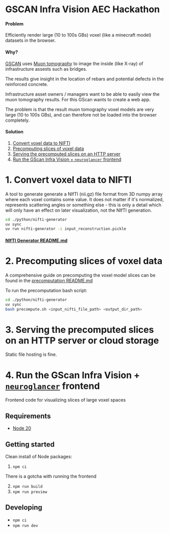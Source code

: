 # GSCAN Infra Vision AEC Hackathon

#### Problem

Efficiently render large (10 to 100s GBs) voxel (like a minecraft model) datasets in the browser.

#### Why?

[GSCAN](https://www.gscan.eu/) uses [Muon tomography](https://en.wikipedia.org/wiki/Muon_tomography) to image the inside (like X-ray) of infrastructure assests such as bridges. 

The results give insight in the location of rebars and potential defects in the reinforced concrete.

Infrastructure asset owners / managers want to be able to easily view the muon tomography results. For this GScan wants to create a web app.

The problem is that the result muon tomography voxel models are very large (10 to 100s GBs), and can therefore not be loaded into the browser completely.

#### Solution

1. [Convert voxel data to NIFTI](#1-convert-voxel-data-to-nifti)
2. [Precomputing slices of voxel data](#2-precomputing-slices-of-voxel-data)
3. [Serving the precomputed slices on an HTTP server](#3-serving-the-precomputed-slices-on-an-http-server)
4. [Run the GScan Infra Vision + `neuroglancer` frontend](#4-run-the-gscan-infra-vision--neuroglancer-frontend)

# 1. Convert voxel data to NIFTI

A tool to generate generate a NIfTI (nii.gz) file format from 3D numpy array where each voxel contains some value. It   does not matter if it's normalized, represents scattering angles or something else - this is only a detail which will only have an effect on later visualization, not the NIfTI generation.

```bash
cd ./python/nifti-generator
uv sync
uv run nifti-generator -i input_reconstruction.pickle
```

#### [NIfTI Generator README.md](./python/nifti-generator/README.md)

# 2. Precomputing slices of voxel data

A comprehensive guide on precomputing the voxel model slices can be found in the [precomputation README.md](./python/precomputation/README.md)

To run the precomputation bash script:

```bash
cd ./python/nifti-generator
uv sync
bash precompute.sh <input_nifti_file_path> <output_dir_path>
```

# 3. Serving the precomputed slices on an HTTP server or cloud storage

Static file hosting is fine.


# 4. Run the GScan Infra Vision + [`neuroglancer`](https://github.com/google/neuroglancer) frontend

Frontend code for visualizing slices of large voxel spaces

## Requirements

* [Node 20](https://nodejs.org/en)

## Getting started

Clean install of Node packages:
1. `npm ci`

There is a gotcha with running the frontend  

2. `npm run build`
3. `npm run preview`

## Developing

* `npm ci`
* `npm run dev`
